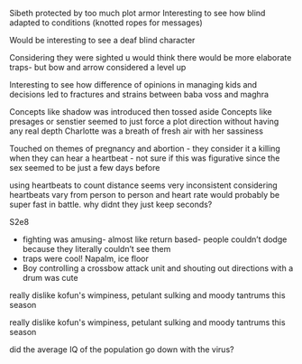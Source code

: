 Sibeth protected by too much plot armor
Interesting to see how blind adapted to conditions (knotted ropes for messages)

Would be interesting to see a deaf blind character

Considering they were sighted u would think there would be more elaborate traps- but bow and arrow considered a level up

Interesting to see how difference of opinions in managing kids and decisions led to fractures and strains between baba voss and maghra 

Concepts like shadow was introduced then tossed aside
Concepts like presages or senstier seemed to just force a plot direction without having any real depth
Charlotte was a breath of fresh air with her sassiness

Touched on themes of pregnancy and abortion - they consider it a killing when they can hear a heartbeat - not sure if this was figurative since the sex seemed to be just a few days before

using heartbeats to count distance seems very inconsistent considering heartbeats vary from person to person and  heart rate would probably be super fast in battle. why didnt they just keep seconds?

S2e8
- fighting was amusing- almost like return based- people couldn’t dodge because they literally couldn’t see them 
- traps were cool! Napalm, ice floor 
- Boy controlling a crossbow attack unit and shouting out directions with a drum was cute


really dislike kofun's wimpiness, petulant sulking and moody tantrums this season

really dislike kofun's wimpiness, petulant sulking and moody tantrums this season

did the average IQ of the population go down with the virus?